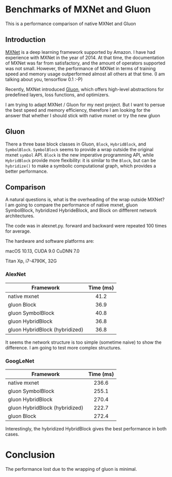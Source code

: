 # Benchmarks of MXNet and Gluon
This is a performance comparison of native MXNet and Gluon

## Introduction

[MXNet](https://mxnet.incubator.apache.org) is a deep learning framework supported by Amazon. I have had experience with MXNet in the year of 2014. At that time, the documentation of MXNet was far from satisfactory, and the amount of operators supported was not small. However, the performance of MXNet in terms of training speed and memory usage outperformed almost all others at that time. (I am talking about you, tensorflow 0.1 :-P)

Recently, MXNet introduced [Gluon](http://gluon.mxnet.io/index.html), which offers high-level abstractions for predefined layers, loss functions, and optimizers. 

I am trying to adapt MXNet / Gluon for my next project. But I want to persue the best speed and memory efficiency, therefore I am looking for the answer that whether I should stick with native mxnet or try the new gluon
## Gluon

 There a three base block classes in Gluon, `Block`, `HybridBlock`, and `SymbolBlock`. `SymbolBlock` seems to provide a wrap outside the original mxnet `symbol` API. `Block` is the new imperative programming API, while `HybridBlock` provide more flexibility: it is similar to the `Block`, but can be `hybridize()` to make a symbolic computational graph, which provides a better performance.
 
 
## Comparison

A natural questions is, what is the overheading of the wrap outside MXNet? I am going to compare the performance of native mxnet, gluon SymbolBlock, hybridized HybrideBlock, and Block on diffferent network architectures.

The code was in alexnet.py. forward and backward were repeated 100 times for average.

The hardware and software platforms are:

macOS 10.13, CUDA 9.0 CuDNN 7.0

Titan Xp, i7-4790K, 32G

### AlexNet

|Framework      | Time (ms)         | 
| ------------- |:-------------:|
| native mxnet      | 41.2 | 
| gluon Block  | 36.9     | 
| gluon SymbolBlock     | 40.8      |  
| gluon HybridBlock  | 36.8     | 
| gluon HybridBlock (hybridized)    | 36.8     |  

 
It seems the network structure is too simple (sometime naive) to show the difference. I am going to test more complex structures.


### GoogLeNet

|Framework      | Time (ms)         | 
| ------------- |:-------------:|
| native mxnet      | 236.6 | 
| gluon SymbolBlock     | 255.1     |  
| gluon HybridBlock  | 270.4    | 
| gluon HybridBlock (hybridized)    | 222.7     |  
| gluon Block  |  272.4 | 
 
Interestingly, the hybridized HybridBlock gives the best performance in both cases.

# Conclusion

The performance lost due to the wrapping of gluon is minimal.

 
